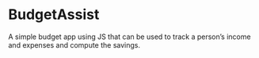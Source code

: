 # BudgetAssist
A simple budget app using JS that can be used to track a person’s income and expenses and compute the savings.

